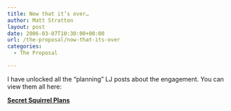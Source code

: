 ```yaml
---
title: Now that it’s over…
author: Matt Stratton
layout: post
date: 2006-03-07T10:30:00+00:00
url: /the-proposal/now-that-its-over
categories:
  - The Proposal

---
```

I have unlocked all the &#8220;planning&#8221; LJ posts about the engagement. You can view them all here:

**<span style="text-decoration:underline;"><a href="http://mugsy1274.livejournal.com/tag/secret+squirrel">Secret Squirrel Plans</a></span>**